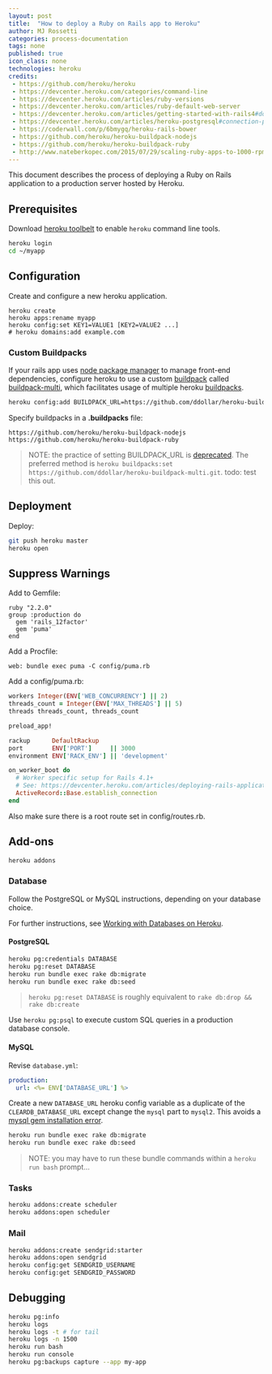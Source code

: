 ```yaml
---
layout: post
title:  "How to deploy a Ruby on Rails app to Heroku"
author: MJ Rossetti
categories: process-documentation
tags: none
published: true
icon_class: none
technologies: heroku
credits:
 - https://github.com/heroku/heroku
 - https://devcenter.heroku.com/categories/command-line
 - https://devcenter.heroku.com/articles/ruby-versions
 - https://devcenter.heroku.com/articles/ruby-default-web-server
 - https://devcenter.heroku.com/articles/getting-started-with-rails4#done
 - https://devcenter.heroku.com/articles/heroku-postgresql#connection-permissions
 - https://coderwall.com/p/6bmygq/heroku-rails-bower
 - https://github.com/heroku/heroku-buildpack-nodejs
 - https://github.com/heroku/heroku-buildpack-ruby
 - http://www.nateberkopec.com/2015/07/29/scaling-ruby-apps-to-1000-rpm.html
---
```


This document describes the process of deploying a Ruby on Rails application to a production server hosted by Heroku.

## Prerequisites

Download [heroku toolbelt](https://toolbelt.heroku.com/) to enable `heroku` command line tools.

```` sh
heroku login
cd ~/myapp
````

## Configuration

Create and configure a new heroku application.

````
heroku create
heroku apps:rename myapp
heroku config:set KEY1=VALUE1 [KEY2=VALUE2 ...]
# heroku domains:add example.com
````

### Custom Buildpacks

If your rails app uses [node package manager](https://www.npmjs.com/) to manage front-end dependencies, configure heroku to use a custom [buildpack](https://devcenter.heroku.com/articles/buildpacks) called [buildpack-multi](https://github.com/ddollar/heroku-buildpack-multi), which facilitates usage of multiple heroku [buildpacks](https://elements.heroku.com/buildpacks).

````sh
heroku config:add BUILDPACK_URL=https://github.com/ddollar/heroku-buildpack-multi.git
````

Specify buildpacks in a **.buildpacks** file:

    https://github.com/heroku/heroku-buildpack-nodejs
    https://github.com/heroku/heroku-buildpack-ruby

> NOTE: the practice of setting BUILDPACK_URL is [deprecated](https://devcenter.heroku.com/articles/buildpacks#using-a-custom-buildpack). The preferred method is `heroku buildpacks:set https://github.com/ddollar/heroku-buildpack-multi.git`. todo: test this out.

## Deployment

Deploy:

````sh
git push heroku master
heroku open
````

## Suppress Warnings

Add to Gemfile:

````
ruby "2.2.0"
group :production do
  gem 'rails_12factor'
  gem 'puma'
end
````

Add a Procfile:

````
web: bundle exec puma -C config/puma.rb
````

Add a config/puma.rb:

```` rb
workers Integer(ENV['WEB_CONCURRENCY'] || 2)
threads_count = Integer(ENV['MAX_THREADS'] || 5)
threads threads_count, threads_count

preload_app!

rackup      DefaultRackup
port        ENV['PORT']     || 3000
environment ENV['RACK_ENV'] || 'development'

on_worker_boot do
  # Worker specific setup for Rails 4.1+
  # See: https://devcenter.heroku.com/articles/deploying-rails-applications-with-the-puma-web-server#on-worker-boot
  ActiveRecord::Base.establish_connection
end

````

Also make sure there is a root route set in config/routes.rb.

## Add-ons

```` sh
heroku addons
````

### Database

Follow the PostgreSQL or MySQL instructions, depending on your database choice.

For further instructions, see [Working with Databases on Heroku](http://data-creative.info/process-documentation/2015/08/17/databases-on-heroku.html).

#### PostgreSQL

```` sh
heroku pg:credentials DATABASE
heroku pg:reset DATABASE
heroku run bundle exec rake db:migrate
heroku run bundle exec rake db:seed
````

> `heroku pg:reset DATABASE` is roughly equivalent to `rake db:drop && rake db:create`

Use `heroku pg:psql` to execute custom SQL queries in a production database console.

#### MySQL

Revise `database.yml`:

```` yaml
production:
  url: <%= ENV['DATABASE_URL'] %>
````

Create a new `DATABASE_URL` heroku config variable as a duplicate of the `CLEARDB_DATABASE_URL`
 except change the `mysql` part to `mysql2`. This avoids a [mysql gem installation error](http://stackoverflow.com/q/26955058/670433).

```` sh
heroku run bundle exec rake db:migrate
heroku run bundle exec rake db:seed
````

> NOTE: you may have to run these bundle commands within a `heroku run bash` prompt...

### Tasks

```` sh
heroku addons:create scheduler
heroku addons:open scheduler
````

### Mail

```` sh
heroku addons:create sendgrid:starter
heroku addons:open sendgrid
heroku config:get SENDGRID_USERNAME
heroku config:get SENDGRID_PASSWORD
````

## Debugging

````sh
heroku pg:info
heroku logs
heroku logs -t # for tail
heroku logs -n 1500
heroku run bash
heroku run console
heroku pg:backups capture --app my-app
````
